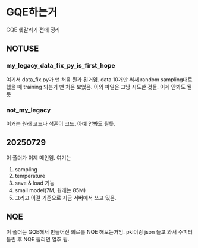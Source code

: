 # GQE하는거

GQE 헷갈리기 전에 정리


## NOTUSE
### my_legacy_data_fix_py_is_first_hope
여기서 data_fix.py가 맨 처음 뭔가 된거임. data 10개만 써서 random sampling대로 했을 때 training 되는거 맨 처음 보였음. 이외 파일은 그냥 시도한 것들. 이제 안봐도 될듯
### not_my_legacy
이거는 원래 코드나 석훈이 코드. 아예 안봐도 될듯.

## 20250729
이 폴더가 이제 메인임. 여기는
1. sampling
2. temperature
3. save & load 기능
4. small model(7M, 원래는 85M)
5. 그리고 이걸 기준으로 지금 서버에서 쓰고 있음.

## NQE
이 폴더는 GQE해서 만들어진 회로를 NQE 해보는거임.
pkl이랑 json 들고 와서 주피터 돌린 후 NQE 돌리면 얼추 됨.
